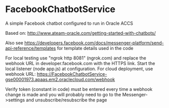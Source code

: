 # FacebookChatbotService
A simple Facebook chatbot configured to run in Oracle ACCS

Based on: http://www.ateam-oracle.com/getting-started-with-chatbots/

Also see https://developers.facebook.com/docs/messenger-platform/send-api-reference/templates for template details used in the code

For local testing use "ngrok http 8081" (ngrok.com) and replace the webhook URL in developer.facebook.com with the HTTPS link.  Start the local listener (node app.js) at configuration.
For cloud deployment, use webhook URL:  https://FacebookChatbotService-gse00001973.apaas.em2.oraclecloud.com/webhook

Verify token (constant in code) must be entered every time a webhook change is made and you will probably need to go to the Messenger->settings and unsubscribe/resubscribe the page
